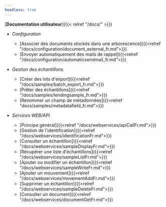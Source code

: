 ```yaml
---
headless: true
---
```


[**Documentation utilisateur**]({{< relref "/docs/" >}})

- _Configuration_
  - [Associer des documents stockés dans une arborescence]({{<relref "/docs/configuration/document_external_fr.md">}})
  - [Envoyer automatiquement des mails de rappel]({{<relref "/docs/configuration/automaticsendmail_fr.md">}})


- _Gestion des échantillons_
  - [Créer des lots d'export]({{<relref "/docs/samples/batch_export_fr.md">}})
  - [Prêter des échantillons]({{<relref "/docs/samples/lendingsample_fr.md">}})
  - [Renommer un champ de métadonnées]({{<relref "docs/samples/metadatafield_fr.md">}})


- _Services WEB/API_
  - [Principe général]({{<relref "/docs/webservices/apiCallFr.md">}})
  - [Gestion de l'identification]({{<relref "/docs/webservices/identificationFr.md">}})
  - [Consulter un échantillon]({{<relref "/docs/webservices/sampleDisplayFr.md">}})
  - [Récupérer une liste d'échantillons]({{<relref "/docs/webservices/sampleListFr.md">}})
  - [Ajouter ou modifier un échantillon]({{<relref "/docs/webservices/sampleWriteFr.md">}})
  - [Ajouter un mouvement]({{<relref "/docs/webservices/movementAddFr.md">}})
  - [Supprimer un échantillon]({{<relref "/docs/webservices/sampleDeleteFr.md">}})
  - [Consulter un document]({{<relref "/docs/webservices/documentGetFr.md">}})

